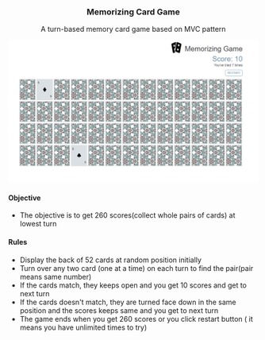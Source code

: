 ### <p align="center">Memorizing Card Game</p>
<p align="center">A turn-based memory card game based on MVC pattern</p>


![image](https://github.com/jssffl/memorizing-card-game/blob/main/cardGame.png)

#### Objective
- The objective is to get 260 scores(collect whole pairs of cards) at lowest turn

#### Rules
- Display the back of 52 cards at random position initially
- Turn over any two card (one at a time) on each turn to find the pair(pair means same number)
- If the cards match, they keeps open and you get 10 scores and get to next turn
- If the cards doesn't match, they are turned face down in the same position and the scores keeps same and you get to next turn
- The game ends when you get 260 scores or you click restart button ( it means you have unlimited times to try)
